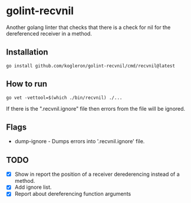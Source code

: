# golint-recvnil

Another golang linter that checks that there is a check for nil for the dereferenced receiver in a method.

## Installation

```shell
go install github.com/kogleron/golint-recvnil/cmd/recvnil@latest
```

## How to run

```shell
go vet -vettool=$(which ./bin/recvnil) ./...
```

If there is the ".recvnil.ignore" file then errors from the file will be ignored.

## Flags

- dump-ignore - Dumps errors into '.recvnil.ignore' file.

## TODO

- [x] Show in report the position of a receiver derederencing instead of a method.
- [x] Add ignore list.
- [x] Report about dereferencing function arguments